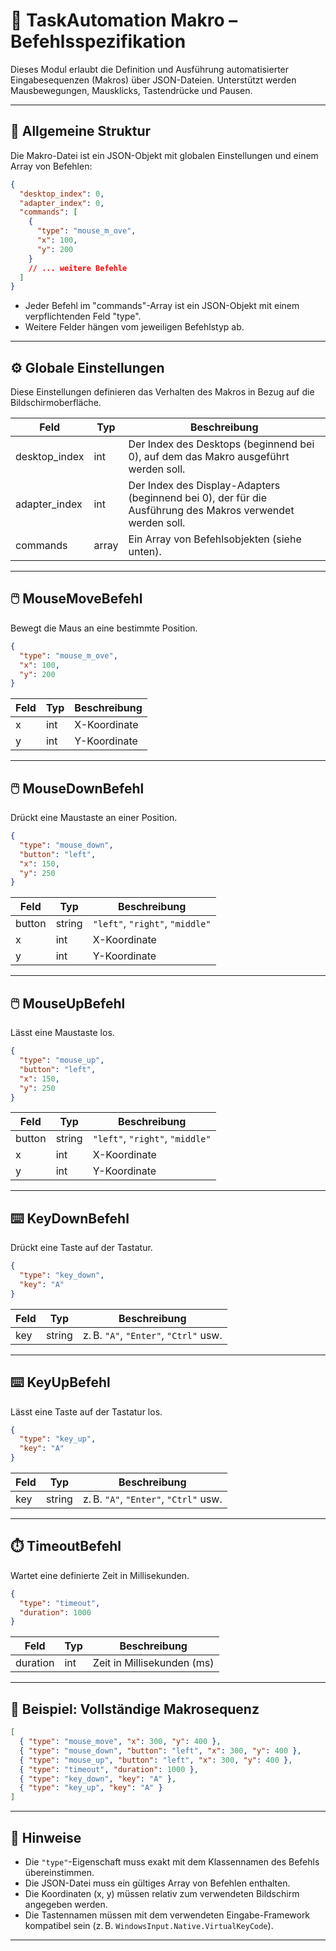 ﻿# 🧰 TaskAutomation Makro – Befehlsspezifikation

Dieses Modul erlaubt die Definition und Ausführung automatisierter Eingabesequenzen (Makros) über JSON-Dateien. Unterstützt werden Mausbewegungen, Mausklicks, Tastendrücke und Pausen.

---

## 📐 Allgemeine Struktur

Die Makro-Datei ist ein JSON-Objekt mit globalen Einstellungen und einem Array von Befehlen:

```json
{
  "desktop_index": 0,
  "adapter_index": 0,
  "commands": [
    {
      "type": "mouse_m_ove",
      "x": 100,
      "y": 200
    }
    // ... weitere Befehle
  ]
}
```
- Jeder Befehl im "commands"-Array ist ein JSON-Objekt mit einem verpflichtenden Feld "type".
- Weitere Felder hängen vom jeweiligen Befehlstyp ab.
---

## ⚙️ Globale Einstellungen

Diese Einstellungen definieren das Verhalten des Makros in Bezug auf die Bildschirmoberfläche.

| Feld | Typ  | Beschreibung      |
|------|------|-------------------|
| desktop_index        | int        | Der Index des Desktops (beginnend bei 0), auf dem das Makro ausgeführt werden soll.      |
| adapter_index        | int        | Der Index des Display-Adapters (beginnend bei 0), der für die Ausführung des Makros verwendet werden soll. |
| commands             | array      | Ein Array von Befehlsobjekten (siehe unten).|

---

## 🖱️ MouseMoveBefehl

Bewegt die Maus an eine bestimmte Position.

```json
{
  "type": "mouse_m_ove",
  "x": 100,
  "y": 200
}
```

| Feld | Typ  | Beschreibung      |
|------|------|-------------------|
| x    | int  | X-Koordinate      |
| y    | int  | Y-Koordinate      |

---

## 🖱️ MouseDownBefehl

Drückt eine Maustaste an einer Position.

```json
{
  "type": "mouse_down",
  "button": "left",
  "x": 150,
  "y": 250
}
```

| Feld   | Typ    | Beschreibung                    |
|--------|--------|---------------------------------|
| button | string | `"left"`, `"right"`, `"middle"` |
| x      | int    | X-Koordinate                    |
| y      | int    | Y-Koordinate                    |

---

## 🖱️ MouseUpBefehl

Lässt eine Maustaste los.

```json
{
  "type": "mouse_up",
  "button": "left",
  "x": 150,
  "y": 250
}
```

| Feld   | Typ    | Beschreibung                    |
|--------|--------|---------------------------------|
| button | string | `"left"`, `"right"`, `"middle"` |
| x      | int    | X-Koordinate                    |
| y      | int    | Y-Koordinate                    |

---

## ⌨️ KeyDownBefehl

Drückt eine Taste auf der Tastatur.

```json
{
  "type": "key_down",
  "key": "A"
}
```

| Feld | Typ    | Beschreibung                          |
|------|--------|---------------------------------------|
| key  | string | z. B. `"A"`, `"Enter"`, `"Ctrl"` usw. |

---

## ⌨️ KeyUpBefehl

Lässt eine Taste auf der Tastatur los.

```json
{
  "type": "key_up",
  "key": "A"
}
```

| Feld | Typ    | Beschreibung                          |
|------|--------|---------------------------------------|
| key  | string | z. B. `"A"`, `"Enter"`, `"Ctrl"` usw. |

---

## ⏱️ TimeoutBefehl

Wartet eine definierte Zeit in Millisekunden.

```json
{
  "type": "timeout",
  "duration": 1000
}
```

| Feld     | Typ  | Beschreibung                 |
|----------|------|------------------------------|
| duration | int  | Zeit in Millisekunden (ms)   |

---

## 🧪 Beispiel: Vollständige Makrosequenz

```json
[
  { "type": "mouse_move", "x": 300, "y": 400 },
  { "type": "mouse_down", "button": "left", "x": 300, "y": 400 },
  { "type": "mouse_up", "button": "left", "x": 300, "y": 400 },
  { "type": "timeout", "duration": 1000 },
  { "type": "key_down", "key": "A" },
  { "type": "key_up", "key": "A" }
]
```

---

## 📝 Hinweise

- Die `"type"`-Eigenschaft muss exakt mit dem Klassennamen des Befehls übereinstimmen.
- Die JSON-Datei muss ein gültiges Array von Befehlen enthalten.
- Die Koordinaten (x, y) müssen relativ zum verwendeten Bildschirm angegeben werden.
- Die Tastennamen müssen mit dem verwendeten Eingabe-Framework kompatibel sein (z. B. `WindowsInput.Native.VirtualKeyCode`).

---
